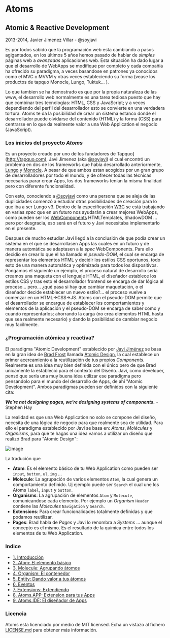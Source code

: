 # Atoms
## Atomic & Reactive Development
2013-2014, Javier Jimenez Villar - @soyjavi

Es por todos sabido que la programación web esta cambiando a pasos agigantados, en los últimos 5 años hemos pasado de hablar de *simples* páginas web a *avanzadas* aplicaciones web. Esta situación ha dado lugar a que el desarrollo de WebApps se modifique por completo y cada compañia ha ofrecido su paradigma, a veces basandose en patrones ya conocidos como el MVC o MVVM y otras veces estableciendo su forma (vease los productos de tapquo Monocle, Lungo, Tuktuk... ).

Lo que tambien se ha demostrado es que por la propia naturaleza de las www, el desarrollo web normalmente es una tarea tediosa puesto que hay que combinar tres tecnologías: HTML, CSS y JavaScript; y a veces dependiendo del perfil del desarrollador esto se convierte en una verdadera tortura. Atoms te da la posibilidad de crear un sistema estanco donde el desarrollador puede olvidarse del contenido (HTML) y la forma (CSS) para centrarse en lo que da realmente valor a una Web Application el negocio (JavaScript).


### Los inicios del proyecto *Atoms*
Es un proyecto creado por uno de los fundadores de Tapquo](http://tapquo.com), Javi Jimenez (aka [@soyjavi](http://twitter.com/soyjavi)) el cual encontró un problema en dos de los frameworks que había desarrollado anteriormente, [Lungo](http://lungo.tapquo.com) y [Monocle](http://monocle.tapquo.com). A pesar de que ambos estan acogidos por un gran grupo de desarrolladores por todo el mundo, y de ofrecer todas las técnicas necesarias parar crear Apps, los dos frameworks tenían la misma finalidad pero con diferente funcionalidad.

Con esto, conociendo a [@soyjavi](http://twitter.com/soyjavi) como una persona que se aleja de las duplicidades comenzó a estudiar otras posibilidades de creación para lo que iba a ser Lungo v3. Dentro de la especificación [W3C](http://www.w3.org/) se está trabajando en varias *spec* que en un futuro nos ayudarán a crear mejores WebApps, como pueden ser los [WebComponents](https://dvcs.w3.org/hg/webcomponents/raw-file/tip/explainer/index.html) HTMLTemplates, ShadowDOM ... pero por desgracia, eso será en el futuro y Javi necesitaba implementarlo en el presente. 

Despues de mucho estudiar Javi llegó a la conclusión de que podía crear un sistema en el que se desarrollasen Apps las cuales en un futuro y de manera automática se adaptasen a la *spec* WebComponents. Para ello decidio en crear lo que el ha llamado el *pseudo-DOM*, el cual se encarga de representar los elementos HTML y decidir los estilos CSS oportunos, todo esto de una manera automática y optimizada para todos los dispositivos. Pongamos el siguiente un ejemplo, el proceso natural de desarrollo sería creamos una maqueta con el lenguaje HTML, el diseñador establece los estilos CSS y tras esto el desarrollador frontend se encarga de dar lógica al proceso... pero... ¿qué pasa si hay que cambiar maquetación, o el diseñador decide establecer un nuevo estilo?... el proceso vuelve a comenzar en un HTML->CSS->JS. Atoms con el pseudo-DOM permite que el desarrollador se encargue de establecer los comportamientos y elementos de la aplicación y el pseudo-DOM se encarga de saber como y cuando representarlos; ahorrando la carga (no crea elementos HTML hasta que sea realmente necesario) y dando la posibilidad de cambiar negocio muy facilmente.


### ¿Programación atómica y reactiva?
El paradigma "Atomic Development" establecido por [Javi Jiménez](https://twitter.com/soyjavi) se basa en la gran idea de [Brad Frost](http://bradfrostweb.com) llamada [Atomic Design](http://bradfrostweb.com/blog/post/atomic-web-design/), la cual establece un primer acercamiento a la reutilización de tus propios *Components*. Realmente es una idea muy bien definida con el único pero de que Brad unicamente la estableció para el contexto del Diseño. Javi, como developer, pensó que sería una muy buena idea utilizar ese paradigma pero pensandolo para el mundo del desarrollo de Apps, de ahí "Atomic Development". Ambos paradigmas pueden ser definidos con la siguiente cita:

***We’re not designing pages, we’re designing systems of components.*** - Stephen Hay

La realidad es que una Web Application no solo se compone del diseño, necesita de una lógica de negocio para que realmente sea de utilidad. Para ello el paradigma establecido por Javi se basa en: *Atoms*, *Molécules* y *Organisms*, para que te hagas una idea vamos a utilizar un diseño que realizó Brad para "Atomic Design":

![image](http://cdn.tapquo.com/images/atoms/atomic-design-process.png)

La tradución que 

* **Atom**: Es el elemento básico de tu Web Application como pueden ser `input`, `button`, `ul`, `img` ...
* **Molecule**: La agrupación de varios elementos `Atom`, la cual genera un comportamiento definido. Uj ejemplo puede ser `Search` el cual une los Atoms `label`, `input` y `button`.
* **Organisms**: La agrupación de elementos `Atom` y `Molecule`, comunicandose cada elemento. Por ejemplo un *Organism* `Header` contiene las *Molecules* `Navigation` y `Search`.
* **Extensions**: Para crear funcionalidades totalmente definidas y que podamos reutilizar.
* **Pages**: Brad habla de *Pages* y Javi lo renombra a *Systems* ... aunque el concepto es el mismo. Es el resultado de la química entre todos los elementos de tu Web Application.


### Indice
- [1. Introducción](https://github.com/soyjavi/atoms-documentation/blob/master/ES/01.md)
- [2. Atom: El elemento básico](https://github.com/soyjavi/atoms-documentation/blob/master/ES/02.md)
- [3. Molecule: Agrupando átomos](https://github.com/soyjavi/atoms-documentation/blob/master/ES/02.md)
- [4. Organism: El contenedor](https://github.com/soyjavi/atoms-documentation/blob/master/ES/02.md)
- [5. Entity: Dando valor a tus átomos](https://github.com/soyjavi/atoms-documentation/blob/master/ES/02.md)
- [6. Eventos](https://github.com/soyjavi/atoms-documentation/blob/master/ES/02.md)
- [7. Extensions: Extendiendo](https://github.com/soyjavi/atoms-documentation/blob/master/ES/02.md)
- [8. Atoms.APP: Extension para tus Apps](https://github.com/soyjavi/atoms-documentation/blob/master/ES/02.md)
- [9. Atoms.IDE: El diseñador de Apps](https://github.com/soyjavi/atoms-documentation/blob/master/ES/02.md)


### Licencia
Atoms esta licenciado por medio de MIT licensed. Echa un vistazo al fichero [LICENSE.md](https://github.com/tapquo/atoms/blob/master/LICENSE) para obtener más información.